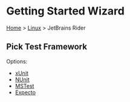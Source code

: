# Getting Started Wizard

[Home](/docs/wiz/readme.md) > [Linux](pickide_Linux.md) > JetBrains Rider

## Pick Test Framework

Options:
 * [xUnit](result_Linux_Rider_xUnit.md)
 * [NUnit](result_Linux_Rider_NUnit.md)
 * [MSTest](result_Linux_Rider_MSTest.md)
 * [Expecto](result_Linux_Rider_Expecto.md)
